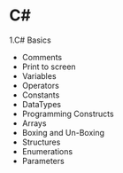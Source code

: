 # C#
1.C# Basics
 - Comments
 - Print to screen
 - Variables
 - Operators
 - Constants
 - DataTypes
 - Programming Constructs
 - Arrays
 - Boxing and Un-Boxing
 - Structures
 - Enumerations
 - Parameters
 
